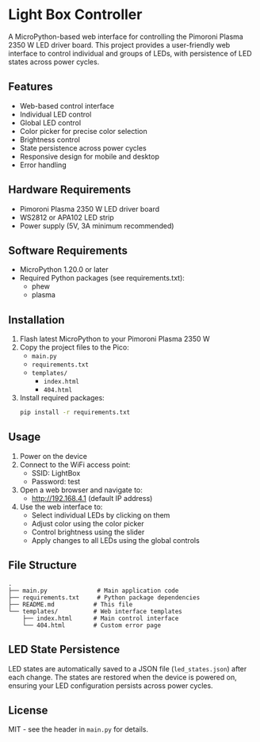 # Light Box Controller

A MicroPython-based web interface for controlling the Pimoroni Plasma 2350 W LED driver board. This project provides a user-friendly web interface to control individual and groups of LEDs, with persistence of LED states across power cycles.

## Features

- Web-based control interface
- Individual LED control
- Global LED control
- Color picker for precise color selection
- Brightness control
- State persistence across power cycles
- Responsive design for mobile and desktop
- Error handling

## Hardware Requirements

- Pimoroni Plasma 2350 W LED driver board
- WS2812 or APA102 LED strip
- Power supply (5V, 3A minimum recommended)

## Software Requirements

- MicroPython 1.20.0 or later
- Required Python packages (see requirements.txt):
  - phew
  - plasma

## Installation

1. Flash latest MicroPython to your Pimoroni Plasma 2350 W
2. Copy the project files to the Pico:
   - `main.py`
   - `requirements.txt`
   - `templates/`
     - `index.html`
     - `404.html`
3. Install required packages:
   ```bash
   pip install -r requirements.txt
   ```

## Usage

1. Power on the device
2. Connect to the WiFi access point:
   - SSID: LightBox
   - Password: test
3. Open a web browser and navigate to:
   - http://192.168.4.1 (default IP address)
4. Use the web interface to:
   - Select individual LEDs by clicking on them
   - Adjust color using the color picker
   - Control brightness using the slider
   - Apply changes to all LEDs using the global controls

## File Structure

```
.
├── main.py              # Main application code
├── requirements.txt     # Python package dependencies
├── README.md           # This file
└── templates/          # Web interface templates
    ├── index.html      # Main control interface
    └── 404.html        # Custom error page
```

## LED State Persistence

LED states are automatically saved to a JSON file (`led_states.json`) after each change. The states are restored when the device is powered on, ensuring your LED configuration persists across power cycles.

## License

MIT - see the header in `main.py` for details.

